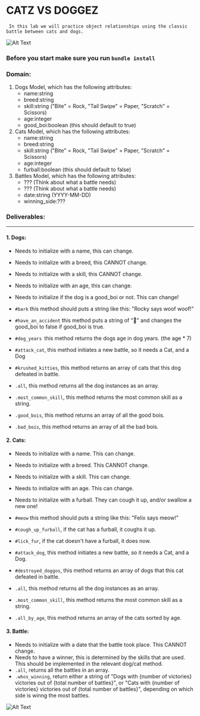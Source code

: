 # CATZ VS DOGGEZ
     In this lab we will practice object relationships using the classic battle between cats and dogs.

  ![Alt Text](https://media3.giphy.com/media/XxMTS8OOwl59C/giphy.gif)

  ### Before you start make sure you run `bundle install`

### Domain: 
1. Dogs Model, which has the following attributes:
    - name:string
    - breed:string
    - skill:string ("Bite" = Rock, "Tail Swipe" = Paper, "Scratch" = Scissors)
    - age:integer
    - good_boi:boolean (this should default to true)
2. Cats Model, which has the following attributes:
    - name:string
    - breed:string
    - skill:string ("Bite" = Rock, "Tail Swipe" = Paper, "Scratch" = Scissors)
    - age:integer
    - furball:boolean (this should default to false)
3. Battles Model, which has the following attributes:
   - ??? (Think about what a battle needs)
   - ??? (Think about what a battle needs)
   - date:string (YYYY-MM-DD)
   - winning_side:???

### Deliverables:
-------------------------------------
  #### 1. Dogs:

  - Needs to initialize with a name, this can change.

  - Needs to initialize with a breed, this CANNOT change.

  - Needs to initialize with a skill, this CANNOT change.

  - Needs to initialize with an age, this can change.

  - Needs to initialize if the dog is a good_boi or not. This can change!

  - `#bark` this method should puts a string like this: "Rocky says woof woof!"

  - `#have_an_accident` this method puts a string of "💩" and changes the good_boi to false if good_boi is true.

  - `#dog_years `this method returns the dogs age in dog years. (the age * 7)

  - `#attack_cat`, this method initiates a new battle, so it needs a Cat, and a Dog

  - `#krushed_kitties`, this method returns an array of cats that this dog defeated in battle.

  - `.all`, this method returns all the dog instances as an array.

  - `.most_common_skill`, this method returns the most common skill as a string.

  - `.good_bois`, this method returns an array of all the good bois.

  - `.bad_bois`, this method returns an array of all the bad bois.

  ####  2. Cats: 

  - Needs to initialize with a name. This can change.
  
  - Needs to initialize with a breed. This CANNOT change.

  - Needs to initialize with a skill. This can change.

  - Needs to initialize with an age. This can change.

  - Needs to initialize with a furball. They can cough it up, and/or swallow a new one!

  - `#meow` this method should puts a string like this: "Felix says meow!"

  - `#cough_up_furball`, if the cat has a furball, it coughs it up. 

  - `#lick_fur`, if the cat doesn't have a furball, it does now.

  - `#attack_dog`, this method initiates a new battle, so it needs a Cat, and a Dog.

  - `#destroyed_doggos`, this method returns an array of dogs that this cat defeated in battle.

  - `.all`, this method returns all the dog instances as an array.

  - `.most_common_skill`, this method returns the most common skill as a string.

  - `.all_by_age`, this method returns an array of the cats sorted by age.


  ####  3. Battle: 

  - Needs to initialize with a date that the battle took place. This CANNOT change.
  - Needs to have a winner, this is determined by the skills that are used. This should be implemented in the relevant dog/cat method.
  - `.all`, returns all the battles in an array.
  - `.whos_winning`, return either a string of "Dogs with {number of victories} victories out of {total number of battles}", or "Cats with {number of victories} victories out of {total number of battles}", depending on which side is winng the most battles.  


![Alt Text](https://media2.giphy.com/media/IvNB2vcu2B3lC/giphy.gif)
